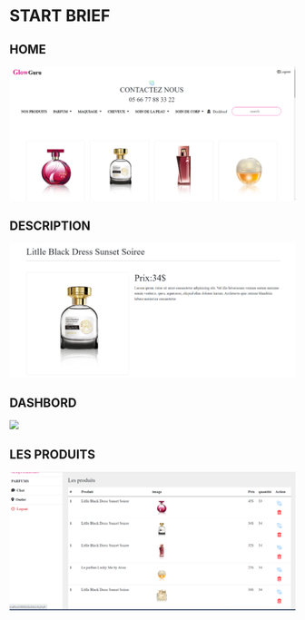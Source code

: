 # START BRIEF



## HOME
<img src="/images/422.png">

## DESCRIPTION

<img src="/images/About.png">


## DASHBORD
<img src="/images/Capture d'écran_20230123_165010.png">



## LES PRODUITS
<img src="/images/4.png">